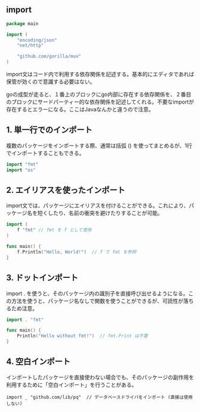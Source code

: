 ## import

```Go
package main

import (
	"encoding/json"
	"net/http"

	"github.com/gorilla/mux"
)

```

import文はコード内で利用する依存関係を記述する。基本的にエディタであれば保管が効くので意識する必要はない。

goの成型が走ると、１番上のブロックにgo内部に存在する依存関係を、２番目のブロックにサードパーティー的な依存関係を記述してくれる。不要なimportが存在するとエラーになる。ここはJavaなんかと違うので注意。

## 1. 単一行でのインポート
複数のパッケージをインポートする際、通常は括弧 () を使ってまとめるが、1行でインポートすることもできる。

```Go
import "fmt"
import "os"
```

## 2. エイリアスを使ったインポート
import文では、パッケージにエイリアスを付けることができる。これにより、パッケージ名を短くしたり、名前の衝突を避けたりすることが可能。

```Go
import (
    f "fmt" // fmt を f として使用
)

func main() {
    f.Println("Hello, World!")  // f で fmt を参照
}
```

## 3. ドットインポート
import . を使うと、そのパッケージ内の識別子を直接呼び出せるようになる。この方法を使うと、パッケージ名なしで関数を使うことができるが、可読性が落ちるため注意。

```Go
import . "fmt"

func main() {
    Println("Hello without fmt!")  // fmt.Print は不要
}
```

## 4. 空白インポート
インポートしたパッケージを直接使わない場合でも、そのパッケージの副作用を利用するために「空白インポート」を行うことがある。

```
import _ "github.com/lib/pq"  // データベースドライバをインポート (直接は使用しない)
```
